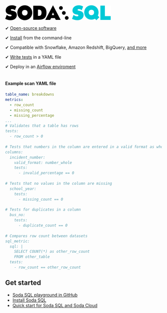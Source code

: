 <br />

![soda-sql-logo](/docs/assets/images/soda-sql-logo.png)
<br />

&#10004;  <a href="https://github.com/sodadata/soda-sql" target="_blank">Open-source software</a><br />

&#10004;  [Install](/docs/soda-sql/installation.md) from the command-line <br />

&#10004;  Compatible with Snowflake, Amazon Redshift, BigQuery, [and more](/docs//soda-sql/installation.md#compatibility)<br />

&#10004; [Write tests](/docs/soda-sql/tests.md) in a YAML file<br />

&#10004;  Deploy in an [Airflow enviroment](/docs/soda-sql/orchestrate_scans.md)<br />
<br />

#### Example scan YAML file
```yaml
table_name: breakdowns
metrics:
  - row_count
  - missing_count
  - missing_percentage
...
# Validates that a table has rows
tests:
  - row_count > 0

# Tests that numbers in the column are entered in a valid format as whole numbers
columns:
  incident_number:
    valid_format: number_whole
    tests:
      - invalid_percentage == 0

# Tests that no values in the column are missing
  school_year:
    tests:
      - missing_count == 0

# Tests for duplicates in a column
  bus_no:
    tests:
      - duplicate_count == 0

# Compares row count between datasets
sql_metric: 
  sql: |
    SELECT COUNT(*) as other_row_count
    FROM other_table
  tests:
    - row_count == other_row_count
```

## Get started
* <a href="https://github.com/sodadata/tutorial-demo-project" target="_blank">Soda SQL playground in GitHub</a>
* [Install Soda SQL](/docs/soda-sql/installation.md)
* [Quick start for Soda SQL and Soda Cloud](/docs/soda-sql/quick-start-soda-sql.md)
